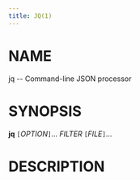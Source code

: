 ```yaml
---
title: JQ(1)
---
```


# NAME

jq -- Command-line JSON processor

# SYNOPSIS

**jq** `[`_OPTION_`]`... _FILTER_ `[`_FILE_`]`...

# DESCRIPTION
